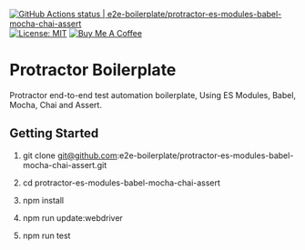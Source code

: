 [![GitHub Actions status | e2e-boilerplate/protractor-es-modules-babel-mocha-chai-assert](https://github.com/e2e-boilerplate/protractor-es-modules-babel-mocha-chai-assert/workflows/protractor-es-modules-babel-mocha-chai-assert/badge.svg)](https://github.com/e2e-boilerplate/protractor-es-modules-babel-mocha-chai-assert/actions?workflow=protractor-es-modules-babel-mocha-chai-assert) [![License: MIT](https://img.shields.io/badge/License-MIT-yellow.svg)](https://opensource.org/licenses/MIT) [![Buy Me A Coffee](https://img.shields.io/badge/buy-me%20coffee-orange)](https://www.buymeacoffee.com/xgirma)
    
# Protractor Boilerplate
    
Protractor end-to-end test automation boilerplate, Using ES Modules, Babel, Mocha, Chai and Assert.
    
## Getting Started
    
1. git clone git@github.com:e2e-boilerplate/protractor-es-modules-babel-mocha-chai-assert.git
    
2. cd protractor-es-modules-babel-mocha-chai-assert
    
3. npm install
    
4. npm run update:webdriver
    
5. npm run test